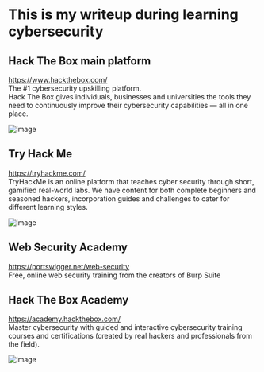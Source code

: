 # This is my writeup during learning cybersecurity

## Hack The Box main platform

https://www.hackthebox.com/  
The #1 cybersecurity upskilling platform.  
Hack The Box gives individuals, businesses and universities the tools they need to continuously improve their cybersecurity capabilities — all in one place.  

![image](https://user-images.githubusercontent.com/84217196/223606797-cc33d155-763b-4ec3-a144-b471d9569ab4.png)

## Try Hack Me

https://tryhackme.com/  
TryHackMe is an online platform that teaches cyber security through short, gamified real-world labs. We have content for both complete beginners and seasoned hackers, incorporation guides and challenges to cater for different learning styles.  

![image](https://user-images.githubusercontent.com/84217196/223606955-11a72e02-a207-4b23-933e-93d97d6a1499.png)

## Web Security Academy

https://portswigger.net/web-security  
Free, online web security training from the creators of Burp Suite

## Hack The Box Academy

https://academy.hackthebox.com/  
Master cybersecurity with guided and interactive cybersecurity training courses and certifications (created by real hackers and professionals from the field).  

![image](https://user-images.githubusercontent.com/84217196/223606566-8e2774e4-d81c-43e4-9c0c-9851f6db181a.png)
